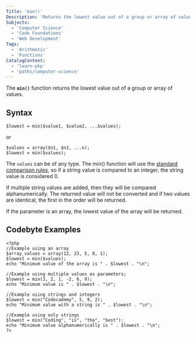 ```yaml
---
Title: 'min()'
Description: 'Returns the lowest value out of a group or array of values'
Subjects:
  - 'Computer Science'
  - 'Code Foundations'
  - 'Web Development'
Tags:
  - 'Arithmetic'
  - 'Functions'
CatalogContent:
  - 'learn-php'
  - 'paths/computer-science'
---
```


The **`min()`** function returns the lowest value out of a group or array of values.

## Syntax

```pseudo
$lowest = min($value1, $value2, ...$values);
```

or

```pseudo
$values = array($n1, $n2, ...n);
$lowest = min($values);
```

The `values` can be of any type. The min() function will use the [standard comparison rules](https://www.php.net/manual/en/language.operators.comparison.php), so if a string value is compared to an integer, the string value is considered 0. 

If multiple string values are added, then they will be compared alphanumerically. The returned value will not be converted and if two values are identical, the first in the order will be returned.

If the parameter is an array, the lowest value of the array will be returned.

## Codebyte Examples

```codebyte/php
<?php
//Example using an array
$array_values = array(12, 23, 5, 8, 1);
$lowest = min($values);
echo "Minimum value of the array is " . $lowest . "\n";

//Example using multiple values as parameters;
$lowest = min(3, 2, 1, -2, 6, 9);
echo "Minimum value is " . $lowest . "\n";

//Example using strings and integers
$lowest = min("Codecademy", 5, 9, 2);
echo "Minimum value with a string is " . $lowest . "\n";

//Example using only strings
$lowest = min("Coding", "is", "the", "best");
echo "Minimum value alphanumerically is " . $lowest . "\n";
?>
```